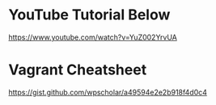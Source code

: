 # YouTube Tutorial Below

https://www.youtube.com/watch?v=YuZ002YrvUA

# Vagrant Cheatsheet

https://gist.github.com/wpscholar/a49594e2e2b918f4d0c4
